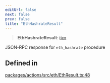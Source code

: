 ```yaml
---
editUrl: false
next: false
prev: false
title: "EthHashrateResult"
---
```


> **EthHashrateResult**: [`Hex`](/reference/tevm/actions/type-aliases/hex/)

JSON-RPC response for `eth_hashrate` procedure

## Defined in

[packages/actions/src/eth/EthResult.ts:48](https://github.com/evmts/tevm-monorepo/blob/main/packages/actions/src/eth/EthResult.ts#L48)

